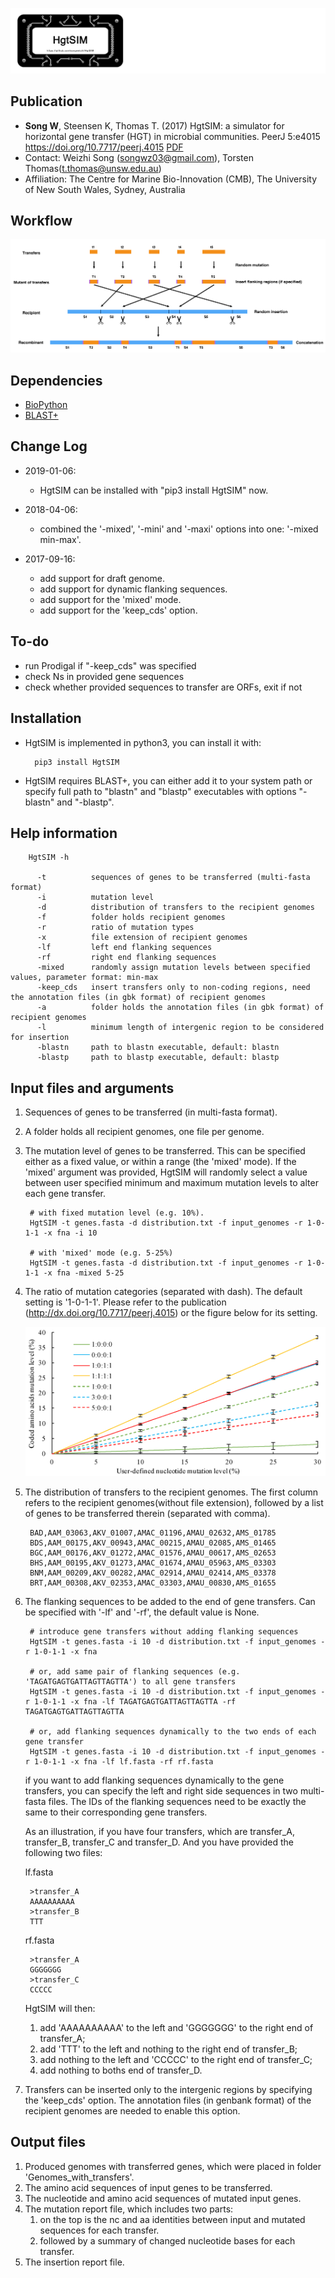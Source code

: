 
![logo](images/HgtSIM_logo.jpg)


Publication
---
+ **Song W**, Steensen K, Thomas T. (2017) HgtSIM: a simulator for horizontal gene transfer (HGT) in microbial communities. PeerJ 5:e4015 https://doi.org/10.7717/peerj.4015 [PDF](https://songweizhi.github.io/assets/pdfs/Publication_2017_HgtSIM.pdf)
+ Contact: Weizhi Song (songwz03@gmail.com), Torsten Thomas(t.thomas@unsw.edu.au)
+ Affiliation: The Centre for Marine Bio-Innovation (CMB), The University of New South Wales, Sydney, Australia


Workflow
---

![workflow](images/HgtSIM_workflow.jpg)


Dependencies
---

+ [BioPython](https://github.com/biopython/biopython.github.io/)
+ [BLAST+](https://blast.ncbi.nlm.nih.gov/Blast.cgi?PAGE_TYPE=BlastDocs&DOC_TYPE=Download)


Change Log
---
 
+ 2019-01-06:
    + HgtSIM can be installed with "pip3 install HgtSIM" now.


+ 2018-04-06:
    + combined the '-mixed', '-mini' and '-maxi' options into one: '-mixed min-max'.


+ 2017-09-16:
    + add support for draft genome.
    + add support for dynamic flanking sequences.
    + add support for the 'mixed' mode.
    + add support for the 'keep_cds' option.


To-do
---
+ run Prodigal if "-keep_cds" was specified
+ check Ns in provided gene sequences
+ check whether provided sequences to transfer are ORFs, exit if not


Installation
---

+ HgtSIM is implemented in python3, you can install it with:

        pip3 install HgtSIM

+ HgtSIM requires BLAST+, you can either add it to your system path or specify full path to  "blastn" and "blastp" executables with options "-blastn" and "-blastp". 


Help information
---

        HgtSIM -h

          -t          sequences of genes to be transferred (multi-fasta format)
          -i          mutation level
          -d          distribution of transfers to the recipient genomes
          -f          folder holds recipient genomes
          -r          ratio of mutation types
          -x          file extension of recipient genomes
          -lf         left end flanking sequences
          -rf         right end flanking sequences
          -mixed      randomly assign mutation levels between specified values, parameter format: min-max
          -keep_cds   insert transfers only to non-coding regions, need the annotation files (in gbk format) of recipient genomes
          -a          folder holds the annotation files (in gbk format) of recipient genomes
          -l          minimum length of intergenic region to be considered for insertion
          -blastn     path to blastn executable, default: blastn
          -blastp     path to blastp executable, default: blastp


Input files and arguments
---

1. Sequences of genes to be transferred (in multi-fasta format).
1. A folder holds all recipient genomes, one file per genome.
1. The mutation level of genes to be transferred. This can be specified either as a fixed value, or within a range (the 'mixed' mode). If the 'mixed' argument was provided,
HgtSIM will randomly select a value between user specified minimum and maximum mutation levels to alter each gene transfer.

        # with fixed mutation level (e.g. 10%).
        HgtSIM -t genes.fasta -d distribution.txt -f input_genomes -r 1-0-1-1 -x fna -i 10

        # with 'mixed' mode (e.g. 5-25%)
        HgtSIM -t genes.fasta -d distribution.txt -f input_genomes -r 1-0-1-1 -x fna -mixed 5-25

1. The ratio of mutation categories (separated with dash). The default setting is '1-0-1-1'. Please refer to the publication (http://dx.doi.org/10.7717/peerj.4015) or the figure below for its setting.

    ![ratio_selection](images/ratio_selection.jpg)

1. The distribution of transfers to the recipient genomes. The first column refers to the recipient genomes(without file extension), followed by a list of genes to be transferred therein (separated with comma).

        BAD,AAM_03063,AKV_01007,AMAC_01196,AMAU_02632,AMS_01785
        BDS,AAM_00175,AKV_00943,AMAC_00215,AMAU_02085,AMS_01465
        BGC,AAM_00176,AKV_01272,AMAC_01576,AMAU_00617,AMS_02653
        BHS,AAM_00195,AKV_01273,AMAC_01674,AMAU_05963,AMS_03303
        BNM,AAM_00209,AKV_00282,AMAC_02914,AMAU_02414,AMS_03378
        BRT,AAM_00308,AKV_02353,AMAC_03303,AMAU_00830,AMS_01655

1. The flanking sequences to be added to the end of gene transfers. Can be specified with '-lf' and '-rf', the default value is None.

        # introduce gene transfers without adding flanking sequences
        HgtSIM -t genes.fasta -i 10 -d distribution.txt -f input_genomes -r 1-0-1-1 -x fna

        # or, add same pair of flanking sequences (e.g. 'TAGATGAGTGATTAGTTAGTTA') to all gene transfers
        HgtSIM -t genes.fasta -i 10 -d distribution.txt -f input_genomes -r 1-0-1-1 -x fna -lf TAGATGAGTGATTAGTTAGTTA -rf TAGATGAGTGATTAGTTAGTTA

        # or, add flanking sequences dynamically to the two ends of each gene transfer
        HgtSIM -t genes.fasta -i 10 -d distribution.txt -f input_genomes -r 1-0-1-1 -x fna -lf lf.fasta -rf rf.fasta

    if you want to add flanking sequences dynamically to the gene transfers, you can specify the left and right side sequences in two multi-fasta files.
    The IDs of the flanking sequences need to be exactly the same to their corresponding gene transfers.

    As an illustration, if you have four transfers, which are transfer_A, transfer_B, transfer_C and transfer_D. And you have provided the following two files:

    lf.fasta

        >transfer_A
        AAAAAAAAAA
        >transfer_B
        TTT

    rf.fasta

        >transfer_A
        GGGGGGG
        >transfer_C
        CCCCC

    HgtSIM will then:
    1. add 'AAAAAAAAAA' to the left and 'GGGGGGG' to the right end of transfer_A;
    2. add 'TTT' to the left and nothing to the right end of transfer_B;
    3. add nothing to the left and 'CCCCC' to the right end of transfer_C;
    4. add nothing to boths end of transfer_D.

1. Transfers can be inserted only to the intergenic regions by specifying the 'keep_cds' option. The annotation files (in
genbank format) of the recipient genomes are needed to enable this option.

Output files
---

1. Produced genomes with transferred genes, which were placed in folder 'Genomes_with_transfers'.
1. The amino acid sequences of input genes to be transferred.
1. The nucleotide and amino acid sequences of mutated input genes.
1. The mutation report file, which includes two parts:
    1. on the top is the nc and aa identities between input and mutated sequences for each transfer.
    1. followed by a summary of changed nucleotide bases for each transfer.
1. The insertion report file.
